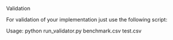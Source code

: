 Validation

For validation of your implementation just use the following script:

Usage:
python run_validator.py benchmark.csv test.csv
